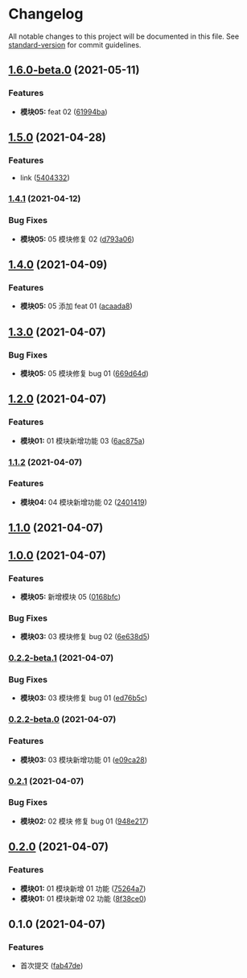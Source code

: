 # Changelog

All notable changes to this project will be documented in this file. See [standard-version](https://github.com/conventional-changelog/standard-version) for commit guidelines.

## [1.6.0-beta.0](https://github.com/xiaoYown/changelog-eg/compare/v1.5.0...v1.6.0-beta.0) (2021-05-11)


### Features

* **模块05:** feat 02 ([61994ba](https://github.com/xiaoYown/changelog-eg/commit/61994ba4d557e204b460a9803681d8d1c3a996aa))

## [1.5.0](https://github.com/xiaoYown/changelog-eg/compare/v1.4.1...v1.5.0) (2021-04-28)


### Features

* link ([5404332](https://github.com/xiaoYown/changelog-eg/commit/5404332b7012be68c81ea76886f5f3b357e53fd6))

### [1.4.1](https://github.com/xiaoYown/changelog-eg/compare/v1.4.0...v1.4.1) (2021-04-12)


### Bug Fixes

* **模块05:** 05 模块修复 02 ([d793a06](https://github.com/xiaoYown/changelog-eg/commit/d793a06b045f856b59b03370edd71882ca567b1f))

## [1.4.0](https://github.com/xiaoYown/changelog-eg/compare/v1.3.0...v1.4.0) (2021-04-09)


### Features

* **模块05:** 05 添加 feat 01 ([acaada8](https://github.com/xiaoYown/changelog-eg/commit/acaada8dacc6999514a2753b8b49bca6feaae5cf))

## [1.3.0](https://github.com/xiaoYown/changelog-eg/compare/v1.2.0...v1.3.0) (2021-04-07)


### Bug Fixes

* **模块05:** 05 模块修复 bug 01 ([669d64d](https://github.com/xiaoYown/changelog-eg/commit/669d64d7b0127a4c4c084c8ef87403751e5372ba))

## [1.2.0](https://github.com/xiaoYown/changelog-eg/compare/v1.1.2...v1.2.0) (2021-04-07)


### Features

* **模块01:** 01 模块新增功能 03 ([6ac875a](https://github.com/xiaoYown/changelog-eg/commit/6ac875a15ee9b459427613d7d70a4762e4137f44))

### [1.1.2](https://github.com/xiaoYown/changelog-eg/compare/v1.1.0...v1.1.2) (2021-04-07)


### Features

* **模块04:** 04 模块新增功能 02 ([2401419](https://github.com/xiaoYown/changelog-eg/commit/2401419f10805f02ac5eccc7d796c7e1fd493175))

## [1.1.0](https://github.com/xiaoYown/changelog-eg/compare/v1.0.0...v1.1.0) (2021-04-07)

## [1.0.0](https://github.com/xiaoYown/changelog-eg/compare/v0.2.2-beta.1...v1.0.0) (2021-04-07)


### Features

* **模块05:** 新增模块 05 ([0168bfc](https://github.com/xiaoYown/changelog-eg/commit/0168bfc3ad4fccf21b22dbf8c6b743cc7bbad966))


### Bug Fixes

* **模块03:** 03 模块修复 bug 02 ([6e638d5](https://github.com/xiaoYown/changelog-eg/commit/6e638d56ff8d9826c6cdae089f26ee41b91964b3))

### [0.2.2-beta.1](https://github.com/xiaoYown/changelog-eg/compare/v0.2.2-beta.0...v0.2.2-beta.1) (2021-04-07)


### Bug Fixes

* **模块03:** 03 模块修复 bug 01 ([ed76b5c](https://github.com/xiaoYown/changelog-eg/commit/ed76b5c83296bf7dff9592b69c01c40c3a0577ba))

### [0.2.2-beta.0](https://github.com/xiaoYown/changelog-eg/compare/v0.2.1...v0.2.2-beta.0) (2021-04-07)


### Features

* **模块03:** 03 模块新增功能 01 ([e09ca28](https://github.com/xiaoYown/changelog-eg/commit/e09ca28833667806ce81bb4d50f31992b3aca043))

### [0.2.1](https://github.com/xiaoYown/changelog-eg/compare/v0.2.0...v0.2.1) (2021-04-07)


### Bug Fixes

* **模块02:** 02 模块 修复 bug 01 ([948e217](https://github.com/xiaoYown/changelog-eg/commit/948e217a4811f82fe446a9de223a80d04be5d3cd))

## [0.2.0](https://github.com/xiaoYown/changelog-eg/compare/v0.1.0...v0.2.0) (2021-04-07)


### Features

* **模块01:** 01 模块新增 01 功能 ([75264a7](https://github.com/xiaoYown/changelog-eg/commit/75264a76402493e3da846d082cb7b920b4577615))
* **模块01:** 01 模块新增 02 功能 ([8f38ce0](https://github.com/xiaoYown/changelog-eg/commit/8f38ce0ff35d4abb661e6a2b139c105ed2d76634))

## 0.1.0 (2021-04-07)


### Features

* 首次提交 ([fab47de](https://github.com/xiaoYown/changelog-eg/commit/fab47de64e2296cacf374c91fe413728ce66ed46))
